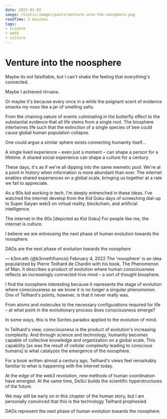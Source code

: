 ```yaml
---
date: 2022-02-03
image: /static/images/posts/venture-into-the-noosphere.png
readTime: 3 minutes
tags:
- science
- web3
- culture
---
```



# Venture into the noosphere

Maybe its not falsifiable, but I can't shake the feeling that everything's connected.

Maybe I achieved nirvana.

Or maybe it's because every once in a while the poignant scent of evidence smacks my nose like a jar of smelling salts.

From the chaining nature of events culminating in the butterfly effect to the substantial evidence that all life stems from a single root. The biosphere intertwines life such that the extinction of a single species of bee could cause global human population collapse.

One could argue a similar sphere exists connecting humanity itself...

A single lived experience – even just a moment – can shape a person for a lifetime. A shared social experience can shape a culture for a century.

These days, it's as if we're all dipping into the same memetic pool. We're at a point in history when information is more abundant than ever. The internet enables shared experiences on a global scale, bringing us together at a rate we fail to appreciate.

As a 90s kid working in tech, I'm deeply entrenched in these ideas. I've watched the internet develop from the Kid Goku days of screeching dial-up to Super Saiyan web3 on virtual reality, blockchain, and artificial intelligence.


The internet in the 90s [depicted as Kid Goku]
For people like me, the internet is culture.

I believe we are witnessing the next phase of human evolution towards the noosphere.

DAOs are the next phase of evolution towards the noosphere

— k3nn.eth (@k3nnethfrancis) February 4, 2022
The 'noosphere' is an idea popularized by Pierre Teilhard de Chardin with his book, The Phenomenon of Man. It describes a product of evolution where human consciousness reflects an increasingly connected hive mind – a sort of thought biosphere.

I find the noosphere interesting because it represents the stage of evolution where consciousness as we know it is no longer a singular phenomenon. One of Teilhard's points, however, is that it never really was.

From atoms and molecules to the necessary configurations required for life – at what point in the evolutionary process does consciousness emerge?

In some ways, this is the Sorites paradox applied to the evolution of mind.

In Teilhard's view, consciousness is the product of evolution's increasing complexity. And through science and technology, humanity becomes capable of collective knowledge and organization on a global scale. This capability [as was the result of cellular complexity leading to conscious humans] is what catalyzes the emergence of the noosphere.

For a book written almost a century ago, Teilhard's views feel remarkably familiar to what is happening with the internet today.

At the edge of the web3 revolution, new methods of human coordination have emerged. At the same time, DeSci builds the scientific hyperstructures of the future.

We may still be early on in this chapter of the human story, but I am personally convinced that this is the technology Teilhard prophesied.

DAOs represent the next phase of human evolution towards the noosphere.